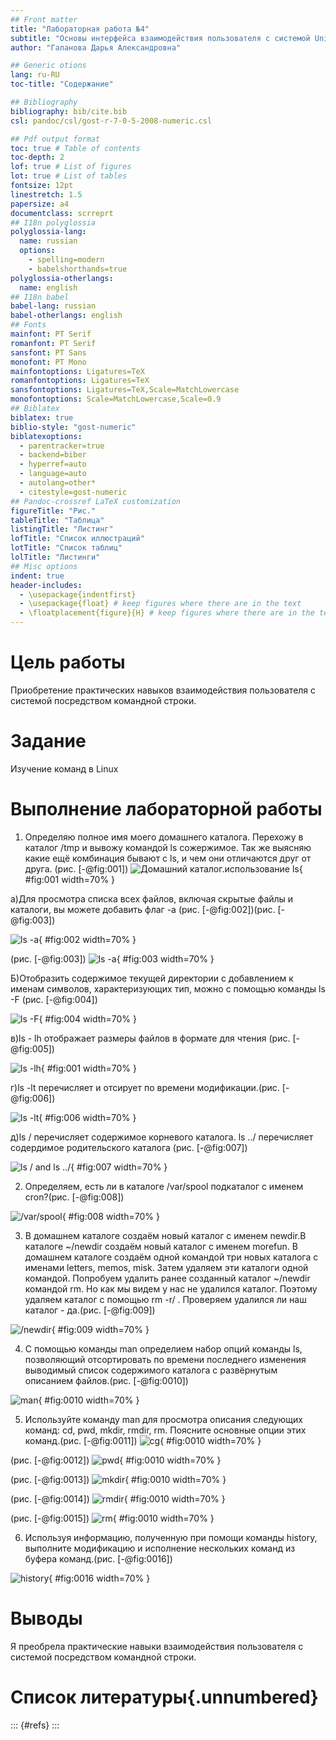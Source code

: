 ```yaml
---
## Front matter
title: "Лабораторная работа №4"
subtitle: "Основы интерфейса взаимодействия пользователя с системой Unix на уровне командной строки"
author: "Галанова Дарья Александровна"

## Generic otions
lang: ru-RU
toc-title: "Содержание"

## Bibliography
bibliography: bib/cite.bib
csl: pandoc/csl/gost-r-7-0-5-2008-numeric.csl

## Pdf output format
toc: true # Table of contents
toc-depth: 2
lof: true # List of figures
lot: true # List of tables
fontsize: 12pt
linestretch: 1.5
papersize: a4
documentclass: scrreprt
## I18n polyglossia
polyglossia-lang:
  name: russian
  options:
	- spelling=modern
	- babelshorthands=true
polyglossia-otherlangs:
  name: english
## I18n babel
babel-lang: russian
babel-otherlangs: english
## Fonts
mainfont: PT Serif
romanfont: PT Serif
sansfont: PT Sans
monofont: PT Mono
mainfontoptions: Ligatures=TeX
romanfontoptions: Ligatures=TeX
sansfontoptions: Ligatures=TeX,Scale=MatchLowercase
monofontoptions: Scale=MatchLowercase,Scale=0.9
## Biblatex
biblatex: true
biblio-style: "gost-numeric"
biblatexoptions:
  - parentracker=true
  - backend=biber
  - hyperref=auto
  - language=auto
  - autolang=other*
  - citestyle=gost-numeric
## Pandoc-crossref LaTeX customization
figureTitle: "Рис."
tableTitle: "Таблица"
listingTitle: "Листинг"
lofTitle: "Список иллюстраций"
lotTitle: "Список таблиц"
lolTitle: "Листинги"
## Misc options
indent: true
header-includes:
  - \usepackage{indentfirst}
  - \usepackage{float} # keep figures where there are in the text
  - \floatplacement{figure}{H} # keep figures where there are in the text
---
```


# Цель работы

Приобретение практических навыков взаимодействия пользователя с системой посредством командной строки.

# Задание

Изучение команд в Linux



# Выполнение лабораторной работы
1. Определяю полное имя моего домашнего каталога. Перехожу в каталог /tmp и вывожу командой ls сожержимое. Так же выясняю какие ещё комбинация бывают с ls, и чем они отличаются друг от друга. 
 (рис. [-@fig:001])
![Домашний каталог.использование ls](image/1.png){ #fig:001 width=70% }

a)Для просмотра списка всех файлов, включая скрытые файлы и каталоги, вы можете добавить флаг -a (рис. [-@fig:002])(рис. [-@fig:003])

![ls -a](image/2.png){ #fig:002 width=70% }

(рис. [-@fig:003])
![ls -a](image/3.png){ #fig:003 width=70% }

Б)Отобразить содержимое текущей директории с добавлением к именам символов, характеризующих тип, можно с помощью команды ls -F (рис. [-@fig:004])

 ![ls -F](image/4.png){ #fig:004 width=70% }

в)ls - lh  отображает размеры файлов  в формате для чтения (рис. [-@fig:005])

![ls -lh](image/5.png){ #fig:001 width=70% }

г)ls -lt перечисляет и отсирует по времени модификации.(рис. [-@fig:006])

![ls -lt](image/6.png){ #fig:006 width=70% }

д)ls / перечисляет содержимое корневого каталога.  ls ../ перечисляет содердимое родительского каталога  (рис. [-@fig:007])

![ls / and ls ../](image/7.png){ #fig:007 width=70% }

2. Определяем, есть ли в каталоге /var/spool подкаталог с именем cron?(рис. [-@fig:008])

![ /var/spool](image/8.png){ #fig:008 width=70% }

3. В домашнем каталоге создаём новый каталог с именем newdir.В каталоге ~/newdir создаём новый каталог с именем morefun. В домашнем каталоге создаём одной командой три новых каталога с именами
letters, memos, misk. Затем удаляем эти каталоги одной командой.
 Попробуем  удалить ранее созданный каталог ~/newdir командой rm. Но как мы видем у нас не удалился каталог. Поэтому удаляем каталог с помощью rm -r/ . Проверяем удалился ли наш каталог - да.(рис. [-@fig:009])
 
 ![/newdir ](image/9.png){ #fig:009 width=70% }
 
 4. С помощью команды man определием набор опций команды ls, позволяющий отсортировать по времени последнего изменения выводимый список содержимого каталога
с развёрнутым описанием файлов.(рис. [-@fig:0010])

 ![man ](image/10.png){ #fig:0010 width=70% }
 
 5. Используйте команду man для просмотра описания следующих команд: cd, pwd, mkdir,
rmdir, rm. Поясните основные опции этих команд.(рис. [-@fig:0011])
![cg](image/11.png){ #fig:0010 width=70% }

(рис. [-@fig:0012])
![pwd ](image/12.png){ #fig:0010 width=70% }

(рис. [-@fig:0013])
![mkdir ](image/13.png){ #fig:0010 width=70% }

(рис. [-@fig:0014])
![rmdir](image/14.png){ #fig:0010 width=70% }

(рис. [-@fig:0015])
![rm ](image/15.png){ #fig:0010 width=70% }


6. Используя информацию, полученную при помощи команды history, выполните модификацию и исполнение нескольких команд из буфера команд.(рис. [-@fig:0016])

![history ](image/16.png){ #fig:0016 width=70% }

# Выводы

Я преобрела  практические навыки взаимодействия пользователя с системой посредством командной строки.

# Список литературы{.unnumbered}

::: {#refs}
:::
